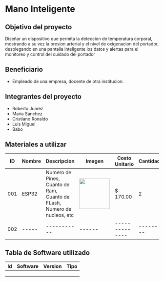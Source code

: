 # Mano Inteligente
## Objetivo del proyecto
Diseñar un dispositivo que permita la deteccion de temperatura corporal, mostrando a su vez la presion arterial y el nivel de oxigenacion del portador, desplegando en una pantalla inteligente los datos y alertas para el monitoreo y control del cuidado del portador 
## Beneficiario 
- Empleado de una empresa, docente de otra institucion.
## Integrantes del proyecto
- Roberto Juarez
- Maria Sanchez 
- Cristiano Ronaldo
- Luis Miguel
- Babo
## Materiales a utilizar 
|ID|Nombre|Descripcion|Imagen|Costo Unitario|Cantidad|
|---|-----|-----------|------|--------------|--------|
|001|ESP32|Numero de Pines, Cuanto de Ram, Cuanto de FLash, Numero de nucleos, etc|<img src="https://github.com/spalomino13/ProyectoDDI/assets/105385260/36fbaaee-9b89-4cc1-99fc-d31a1709ae33" width="100px" />|$ 170.00|2|
|002|-----|-----------|------|--------------|--------|
## Tabla de Software utilizado
| Id | Software | Version | Tipo |
|----|----------|---------|------|
|    |          |         |      |
|    |          |         |      |
|    |          |         |      |
